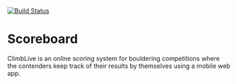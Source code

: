 [![Build Status](https://travis-ci.com/climblive/scoreboard.svg?branch=develop)](https://travis-ci.com/climblive/scoreboard)

Scoreboard
==========

ClimbLive is an online scoring system for bouldering competitions where the contenders keep track of their results by themselves using a mobile web app.
